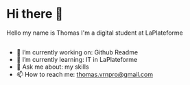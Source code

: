 # Hi there 👋

Hello my name is Thomas I'm a digital student at LaPlateforme

##
- 🔭 I’m currently working on: Github Readme 
- 🌱 I’m currently learning: IT in LaPlateforme 
- 💬 Ask me about: my skills
- 📫 How to reach me: thomas.vrnpro@gmail.com
